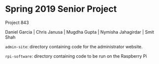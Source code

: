 
# Spring 2019 Senior Project

Project 843

Daniel Garcia | Chris Janusa | Mugdha Gupta | Nymisha Jahagirdar | Smit Shah

`admin-site`: directory containing code for the administrator website.

`rpi-software`: directory containing code to be run on the Raspberry Pi
